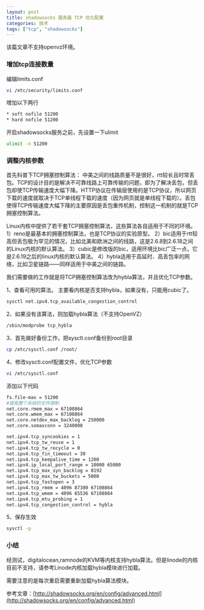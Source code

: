 ```yaml
---
layout: post
title: shadowsocks 服务器 TCP 优化配置
categories: 技术
tags: ["tcp", "shadowsocks"]
---
```


该篇文章不支持openvz环境。

### 增加tcp连接数量

编辑limits.conf

```bash
vi /etc/security/limits.conf
```

增加以下两行

```bash
* soft nofile 51200
* hard nofile 51200
```

<!-- more -->

开启shadowsocks服务之前，先设置一下ulimit

```bash
ulimit -n 51200
```

### 调整内核参数

首先科普下TCP拥塞控制算法：
中美之间的线路质量不是很好，rtt较长且时常丢包。TCP的设计目的是解决不可靠线路上可靠传输的问题，即为了解决丢包，但丢包却使TCP传输速度大幅下降。HTTP协议在传输层使用的是TCP协议，所以网页下载的速度就取决于TCP单线程下载的速度（因为网页就是单线程下载的）。丢包使得TCP传输速度大幅下降的主要原因是丢包重传机制，控制这一机制的就是TCP拥塞控制算法。

Linux内核中提供了若干套TCP拥塞控制算法，这些算法各自适用于不同的环境。
1）reno是最基本的拥塞控制算法，也是TCP协议的实验原型。
2）bic适用于rtt较高但丢包极为罕见的情况，比如北美和欧洲之间的线路，这是2.6.8到2.6.18之间的Linux内核的默认算法。
3）cubic是修改版的bic，适用环境比bic广泛一点，它是2.6.19之后的linux内核的默认算法。
4）hybla适用于高延时、高丢包率的网络，比如卫星链路——同样适用于中美之间的链路。

我们需要做的工作就是将TCP拥塞控制算法改为hybla算法，并且优化TCP参数。

1、查看可用的算法。
主要看内核是否支持hybla，如果没有，只能用cubic了。

```bash
sysctl net.ipv4.tcp_available_congestion_control
```

2、如果没有该算法，则加载hybla算法（不支持OpenVZ）

```bash
/sbin/modprobe tcp_hybla
```

3、首先做好备份工作，把sysctl.conf备份到root目录

```bash
cp /etc/sysctl.conf /root/
```

4、修改sysctl.conf配置文件，优化TCP参数

```bash
vi /etc/sysctl.conf
```

添加以下代码

```bash
fs.file-max = 51200
#提高整个系统的文件限制
net.core.rmem_max = 67108864
net.core.wmem_max = 67108864
net.core.netdev_max_backlog = 250000
net.core.somaxconn = 3240000

net.ipv4.tcp_syncookies = 1
net.ipv4.tcp_tw_reuse = 1
net.ipv4.tcp_tw_recycle = 0
net.ipv4.tcp_fin_timeout = 30
net.ipv4.tcp_keepalive_time = 1200
net.ipv4.ip_local_port_range = 10000 65000
net.ipv4.tcp_max_syn_backlog = 8192
net.ipv4.tcp_max_tw_buckets = 5000
net.ipv4.tcp_fastopen = 3
net.ipv4.tcp_rmem = 4096 87380 67108864
net.ipv4.tcp_wmem = 4096 65536 67108864
net.ipv4.tcp_mtu_probing = 1
net.ipv4.tcp_congestion_control = hybla
```

5、保存生效

```bash
sysctl -p
```

### 小结

经测试，digitalocean,ramnode的KVM等内核支持hybla算法。但是linode的内核目前不支持，请参考Linode内核加载hybla模块进行加载。

需要注意的是每次重启需要重新加载hybla算法模块。

参考文章：[http://shadowsocks.org/en/config/advanced.html](http://shadowsocks.org/en/config/advanced.html)